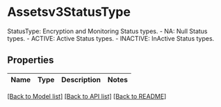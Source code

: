 # Assetsv3StatusType

StatusType: Encryption and Monitoring Status types.   - NA: Null Status types.  - ACTIVE: Active Status types.  - INACTIVE: InActive Status types.

## Properties

Name | Type | Description | Notes
------------ | ------------- | ------------- | -------------

[[Back to Model list]](../README.md#documentation-for-models) [[Back to API list]](../README.md#documentation-for-api-endpoints) [[Back to README]](../README.md)


